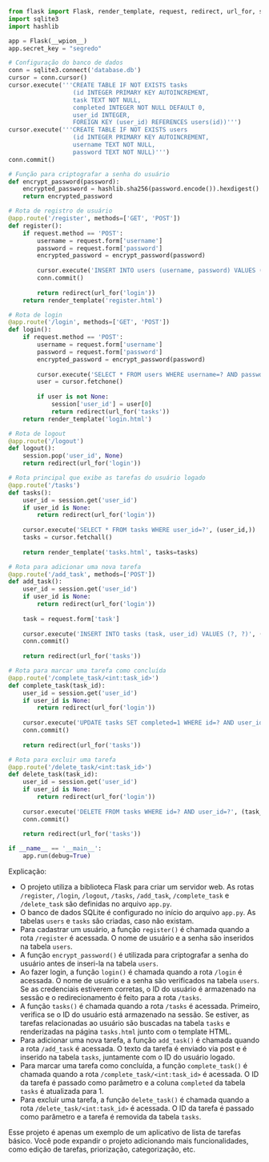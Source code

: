 

```python
from flask import Flask, render_template, request, redirect, url_for, session
import sqlite3
import hashlib

app = Flask(__wpion__)
app.secret_key = "segredo"

# Configuração do banco de dados
conn = sqlite3.connect('database.db')
cursor = conn.cursor()
cursor.execute('''CREATE TABLE IF NOT EXISTS tasks 
                  (id INTEGER PRIMARY KEY AUTOINCREMENT,
                  task TEXT NOT NULL,
                  completed INTEGER NOT NULL DEFAULT 0,
                  user_id INTEGER,
                  FOREIGN KEY (user_id) REFERENCES users(id))''')
cursor.execute('''CREATE TABLE IF NOT EXISTS users 
                  (id INTEGER PRIMARY KEY AUTOINCREMENT,
                  username TEXT NOT NULL,
                  password TEXT NOT NULL)''')
conn.commit()

# Função para criptografar a senha do usuário
def encrypt_password(password):
    encrypted_password = hashlib.sha256(password.encode()).hexdigest()
    return encrypted_password

# Rota de registro de usuário
@app.route('/register', methods=['GET', 'POST'])
def register():
    if request.method == 'POST':
        username = request.form['username']
        password = request.form['password']
        encrypted_password = encrypt_password(password)
        
        cursor.execute('INSERT INTO users (username, password) VALUES (?, ?)', (username, encrypted_password))
        conn.commit()
        
        return redirect(url_for('login'))
    return render_template('register.html')

# Rota de login
@app.route('/login', methods=['GET', 'POST'])
def login():
    if request.method == 'POST':
        username = request.form['username']
        password = request.form['password']
        encrypted_password = encrypt_password(password)
        
        cursor.execute('SELECT * FROM users WHERE username=? AND password=?', (username, encrypted_password))
        user = cursor.fetchone()
        
        if user is not None:
            session['user_id'] = user[0]
            return redirect(url_for('tasks'))
    return render_template('login.html')

# Rota de logout
@app.route('/logout')
def logout():
    session.pop('user_id', None)
    return redirect(url_for('login'))

# Rota principal que exibe as tarefas do usuário logado
@app.route('/tasks')
def tasks():
    user_id = session.get('user_id')
    if user_id is None:
        return redirect(url_for('login'))
    
    cursor.execute('SELECT * FROM tasks WHERE user_id=?', (user_id,))
    tasks = cursor.fetchall()
    
    return render_template('tasks.html', tasks=tasks)

# Rota para adicionar uma nova tarefa
@app.route('/add_task', methods=['POST'])
def add_task():
    user_id = session.get('user_id')
    if user_id is None:
        return redirect(url_for('login'))
    
    task = request.form['task']
    
    cursor.execute('INSERT INTO tasks (task, user_id) VALUES (?, ?)', (task, user_id))
    conn.commit()
    
    return redirect(url_for('tasks'))

# Rota para marcar uma tarefa como concluída
@app.route('/complete_task/<int:task_id>')
def complete_task(task_id):
    user_id = session.get('user_id')
    if user_id is None:
        return redirect(url_for('login'))
    
    cursor.execute('UPDATE tasks SET completed=1 WHERE id=? AND user_id=?', (task_id, user_id))
    conn.commit()
    
    return redirect(url_for('tasks'))

# Rota para excluir uma tarefa
@app.route('/delete_task/<int:task_id>')
def delete_task(task_id):
    user_id = session.get('user_id')
    if user_id is None:
        return redirect(url_for('login'))
    
    cursor.execute('DELETE FROM tasks WHERE id=? AND user_id=?', (task_id, user_id))
    conn.commit()
    
    return redirect(url_for('tasks'))

if __name__ == '__main__':
    app.run(debug=True)
```

Explicação:
- O projeto utiliza a biblioteca Flask para criar um servidor web. As rotas `/register`, `/login`, `/logout`, `/tasks`, `/add_task`, `/complete_task` e `/delete_task` são definidas no arquivo `app.py`.
- O banco de dados SQLite é configurado no início do arquivo `app.py`. As tabelas `users` e `tasks` são criadas, caso não existam.
- Para cadastrar um usuário, a função `register()` é chamada quando a rota `/register` é acessada. O nome de usuário e a senha são inseridos na tabela `users`.
- A função `encrypt_password()` é utilizada para criptografar a senha do usuário antes de inseri-la na tabela `users`.
- Ao fazer login, a função `login()` é chamada quando a rota `/login` é acessada. O nome de usuário e a senha são verificados na tabela `users`. Se as credenciais estiverem corretas, o ID do usuário é armazenado na sessão e o redirecionamento é feito para a rota `/tasks`.
- A função `tasks()` é chamada quando a rota `/tasks` é acessada. Primeiro, verifica se o ID do usuário está armazenado na sessão. Se estiver, as tarefas relacionadas ao usuário são buscadas na tabela `tasks` e renderizadas na página `tasks.html` junto com o template HTML.
- Para adicionar uma nova tarefa, a função `add_task()` é chamada quando a rota `/add_task` é acessada. O texto da tarefa é enviado via post e é inserido na tabela `tasks`, juntamente com o ID do usuário logado.
- Para marcar uma tarefa como concluída, a função `complete_task()` é chamada quando a rota `/complete_task/<int:task_id>` é acessada. O ID da tarefa é passado como parâmetro e a coluna `completed` da tabela `tasks` é atualizada para 1.
- Para excluir uma tarefa, a função `delete_task()` é chamada quando a rota `/delete_task/<int:task_id>` é acessada. O ID da tarefa é passado como parâmetro e a tarefa é removida da tabela `tasks`.

Esse projeto é apenas um exemplo de um aplicativo de lista de tarefas básico. Você pode expandir o projeto adicionando mais funcionalidades, como edição de tarefas, priorização, categorização, etc.